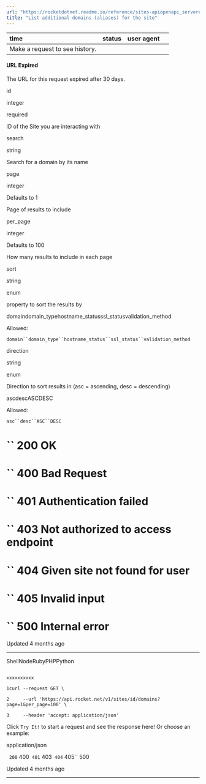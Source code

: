 ```yaml
---
url: "https://rocketdotnet.readme.io/reference/sites-apiopenapi_servercontrollersdomains_controllersites_id_domains_get"
title: "List additional domains (aliases) for the site"
---
```


| time | status | user agent |  |
| :-- | :-- | :-- | :-- |
| Make a request to see history. |

#### URL Expired

The URL for this request expired after 30 days.

id

integer

required

ID of the Site you are interacting with

search

string

Search for a domain by its name

page

integer

Defaults to 1

Page of results to include

per\_page

integer

Defaults to 100

How many results to include in each page

sort

string

enum

property to sort the results by

domaindomain\_typehostname\_statusssl\_statusvalidation\_method

Allowed:

`domain``domain_type``hostname_status``ssl_status``validation_method`

direction

string

enum

Direction to sort results in (asc = ascending, desc = descending)

ascdescASCDESC

Allowed:

`asc``desc``ASC``DESC`

# `` 200      OK

# `` 400      Bad Request

# `` 401      Authentication failed

# `` 403      Not authorized to access endpoint

# `` 404      Given site not found for user

# `` 405      Invalid input

# `` 500      Internal error

Updated 4 months ago

* * *

ShellNodeRubyPHPPython

```

xxxxxxxxxx

1curl --request GET \

2     --url 'https://api.rocket.net/v1/sites/id/domains?page=1&per_page=100' \

3     --header 'accept: application/json'

```

Click `Try It!` to start a request and see the response here! Or choose an example:

application/json

`` 200`` 400`` 401`` 403`` 404`` 405`` 500

Updated 4 months ago

* * *